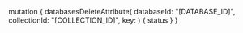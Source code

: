 mutation {
    databasesDeleteAttribute(
        databaseId: "[DATABASE_ID]",
        collectionId: "[COLLECTION_ID]",
        key: 
    ) {
        status
    }
}